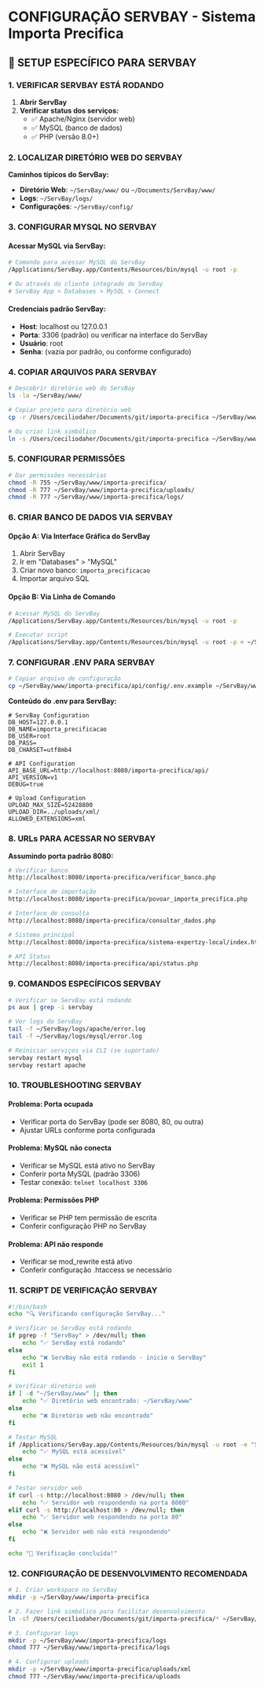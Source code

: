 # CONFIGURAÇÃO SERVBAY - Sistema Importa Precifica

## 🚢 SETUP ESPECÍFICO PARA SERVBAY

### **1. VERIFICAR SERVBAY ESTÁ RODANDO**

1. **Abrir ServBay**
2. **Verificar status dos serviços:**
   - ✅ Apache/Nginx (servidor web)
   - ✅ MySQL (banco de dados)
   - ✅ PHP (versão 8.0+)

### **2. LOCALIZAR DIRETÓRIO WEB DO SERVBAY**

**Caminhos típicos do ServBay:**
- **Diretório Web**: `~/ServBay/www/` ou `~/Documents/ServBay/www/`
- **Logs**: `~/ServBay/logs/`
- **Configurações**: `~/ServBay/config/`

### **3. CONFIGURAR MYSQL NO SERVBAY**

#### **Acessar MySQL via ServBay:**
```bash
# Comando para acessar MySQL do ServBay
/Applications/ServBay.app/Contents/Resources/bin/mysql -u root -p

# Ou através do cliente integrado do ServBay
# ServBay App > Databases > MySQL > Connect
```

#### **Credenciais padrão ServBay:**
- **Host**: localhost ou 127.0.0.1
- **Porta**: 3306 (padrão) ou verificar na interface do ServBay
- **Usuário**: root
- **Senha**: (vazia por padrão, ou conforme configurado)

### **4. COPIAR ARQUIVOS PARA SERVBAY**

```bash
# Descobrir diretório web do ServBay
ls -la ~/ServBay/www/

# Copiar projeto para diretório web
cp -r /Users/ceciliodaher/Documents/git/importa-precifica ~/ServBay/www/

# Ou criar link simbólico
ln -s /Users/ceciliodaher/Documents/git/importa-precifica ~/ServBay/www/importa-precifica
```

### **5. CONFIGURAR PERMISSÕES**

```bash
# Dar permissões necessárias
chmod -R 755 ~/ServBay/www/importa-precifica/
chmod -R 777 ~/ServBay/www/importa-precifica/uploads/
chmod -R 777 ~/ServBay/www/importa-precifica/logs/
```

### **6. CRIAR BANCO DE DADOS VIA SERVBAY**

#### **Opção A: Via Interface Gráfica do ServBay**
1. Abrir ServBay
2. Ir em "Databases" > "MySQL"
3. Criar novo banco: `importa_precificacao`
4. Importar arquivo SQL

#### **Opção B: Via Linha de Comando**
```bash
# Acessar MySQL do ServBay
/Applications/ServBay.app/Contents/Resources/bin/mysql -u root -p

# Executar script
/Applications/ServBay.app/Contents/Resources/bin/mysql -u root -p < ~/ServBay/www/importa-precifica/sql/create_database_importa_precifica.sql
```

### **7. CONFIGURAR .ENV PARA SERVBAY**

```bash
# Copiar arquivo de configuração
cp ~/ServBay/www/importa-precifica/api/config/.env.example ~/ServBay/www/importa-precifica/api/config/.env
```

**Conteúdo do .env para ServBay:**
```env
# ServBay Configuration
DB_HOST=127.0.0.1
DB_NAME=importa_precificacao
DB_USER=root
DB_PASS=
DB_CHARSET=utf8mb4

# API Configuration
API_BASE_URL=http://localhost:8080/importa-precifica/api/
API_VERSION=v1
DEBUG=true

# Upload Configuration
UPLOAD_MAX_SIZE=52428800
UPLOAD_DIR=../uploads/xml/
ALLOWED_EXTENSIONS=xml
```

### **8. URLs PARA ACESSAR NO SERVBAY**

**Assumindo porta padrão 8080:**

```bash
# Verificar banco
http://localhost:8080/importa-precifica/verificar_banco.php

# Interface de importação
http://localhost:8080/importa-precifica/povoar_importa_precifica.php

# Interface de consulta
http://localhost:8080/importa-precifica/consultar_dados.php

# Sistema principal
http://localhost:8080/importa-precifica/sistema-expertzy-local/index.html

# API Status
http://localhost:8080/importa-precifica/api/status.php
```

### **9. COMANDOS ESPECÍFICOS SERVBAY**

```bash
# Verificar se ServBay está rodando
ps aux | grep -i servbay

# Ver logs do ServBay
tail -f ~/ServBay/logs/apache/error.log
tail -f ~/ServBay/logs/mysql/error.log

# Reiniciar serviços via CLI (se suportado)
servbay restart mysql
servbay restart apache
```

### **10. TROUBLESHOOTING SERVBAY**

#### **Problema: Porta ocupada**
- Verificar porta do ServBay (pode ser 8080, 80, ou outra)
- Ajustar URLs conforme porta configurada

#### **Problema: MySQL não conecta**
- Verificar se MySQL está ativo no ServBay
- Conferir porta MySQL (padrão 3306)
- Testar conexão: `telnet localhost 3306`

#### **Problema: Permissões PHP**
- Verificar se PHP tem permissão de escrita
- Conferir configuração PHP no ServBay

#### **Problema: API não responde**
- Verificar se mod_rewrite está ativo
- Conferir configuração .htaccess se necessário

### **11. SCRIPT DE VERIFICAÇÃO SERVBAY**

```bash
#!/bin/bash
echo "🔍 Verificando configuração ServBay..."

# Verificar se ServBay está rodando
if pgrep -f "ServBay" > /dev/null; then
    echo "✅ ServBay está rodando"
else
    echo "❌ ServBay não está rodando - inicie o ServBay"
    exit 1
fi

# Verificar diretório web
if [ -d "~/ServBay/www" ]; then
    echo "✅ Diretório web encontrado: ~/ServBay/www"
else
    echo "❌ Diretório web não encontrado"
fi

# Testar MySQL
if /Applications/ServBay.app/Contents/Resources/bin/mysql -u root -e "SELECT 1;" 2>/dev/null; then
    echo "✅ MySQL está acessível"
else
    echo "❌ MySQL não está acessível"
fi

# Testar servidor web
if curl -s http://localhost:8080 > /dev/null; then
    echo "✅ Servidor web respondendo na porta 8080"
elif curl -s http://localhost:80 > /dev/null; then
    echo "✅ Servidor web respondendo na porta 80"
else
    echo "❌ Servidor web não está respondendo"
fi

echo "🚀 Verificação concluída!"
```

### **12. CONFIGURAÇÃO DE DESENVOLVIMENTO RECOMENDADA**

```bash
# 1. Criar workspace no ServBay
mkdir -p ~/ServBay/www/importa-precifica

# 2. Fazer link simbólico para facilitar desenvolvimento
ln -sf /Users/ceciliodaher/Documents/git/importa-precifica/* ~/ServBay/www/importa-precifica/

# 3. Configurar logs
mkdir -p ~/ServBay/www/importa-precifica/logs
chmod 777 ~/ServBay/www/importa-precifica/logs

# 4. Configurar uploads
mkdir -p ~/ServBay/www/importa-precifica/uploads/xml
chmod 777 ~/ServBay/www/importa-precifica/uploads
```